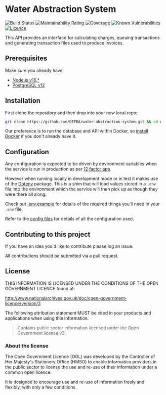 # Water Abstraction System

![Build Status](https://github.com/DEFRA/water-abstraction-system/workflows/CI/badge.svg?branch=main)
[![Maintainability Rating](https://sonarcloud.io/api/project_badges/measure?project=DEFRA_water-abstraction-system&metric=sqale_rating)](https://sonarcloud.io/dashboard?id=DEFRA_water-abstraction-system)
[![Coverage](https://sonarcloud.io/api/project_badges/measure?project=DEFRA_water-abstraction-system&metric=coverage)](https://sonarcloud.io/dashboard?id=DEFRA_water-abstraction-system)
[![Known Vulnerabilities](https://snyk.io/test/github/DEFRA/water-abstraction-system/badge.svg)](https://snyk.io/test/github/DEFRA/water-abstraction-system)
[![Licence](https://img.shields.io/badge/Licence-OGLv3-blue.svg)](http://www.nationalarchives.gov.uk/doc/open-government-licence/version/3)

This API provides an interface for calculating charges, queuing transactions and generating transaction files used to produce invoices.

## Prerequisites

Make sure you already have:

- [Node.js v16.*](https://nodejs.org/en/)
- [PostgreSQL v12](https://www.postgresql.org/)

## Installation

First clone the repository and then drop into your new local repo:

```bash
git clone https://github.com/DEFRA/water-abstraction-system.git && cd water-abstraction-system
```

Our preference is to run the database and API within Docker, so [install Docker](https://docs.docker.com/get-docker/) if you don't already have it.

## Configuration

Any configuration is expected to be driven by environment variables when the service is run in production as per [12 factor app](https://12factor.net/config).

However when running locally in development mode or in test it makes use of the [Dotenv](https://github.com/motdotla/dotenv) package. This is a shim that will load values stored in a `.env` file into the environment which the service will then pick up as though they were there all along.

Check out [.env.example](/.env.example) for details of the required things you'll need in your `.env` file.

Refer to the [config files](config) for details of all the configuration used.

## Contributing to this project

If you have an idea you'd like to contribute please log an issue.

All contributions should be submitted via a pull request.

## License

THIS INFORMATION IS LICENSED UNDER THE CONDITIONS OF THE OPEN GOVERNMENT LICENCE found at:

<http://www.nationalarchives.gov.uk/doc/open-government-licence/version/3>

The following attribution statement MUST be cited in your products and applications when using this information.

> Contains public sector information licensed under the Open Government license v3

### About the license

The Open Government Licence (OGL) was developed by the Controller of Her Majesty's Stationery Office (HMSO) to enable information providers in the public sector to license the use and re-use of their information under a common open licence.

It is designed to encourage use and re-use of information freely and flexibly, with only a few conditions.
